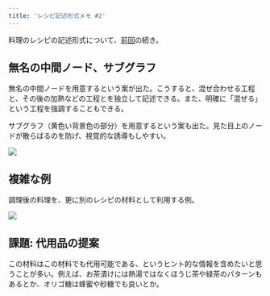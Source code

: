 ```yaml
---
title: 'レシピ記述形式メモ #2'
---
```

料理のレシピの記述形式について、[前回](https://r7kamura.com/articles/2022-05-13-mermaid-recipe-memo)の続き。

無名の中間ノード、サブグラフ
--------------

無名の中間ノードを用意するという案が出た。こうすると、混ぜ合わせる工程と、その後の加熱などの工程とを独立して記述できる。また、明確に「混ぜる」という工程を強調することもできる。

サブグラフ（黄色い背景色の部分）を用意するという案も出た。見た目上のノードが散らばるのを防げ、視覚的な誘導もしやすい。

![](https://lh6.googleusercontent.com/tsc0CBabbCKCw1fKN47UMRxvm1cqfTOZ3nBOYBkN0xyFfwj5i2xpvLLPRxQbYUsoizZRm-Xy2t7DZapSFbOwvf47xy4MpF63Zb6OZe1trumpta4i2kX2-CKWTEgFty7ZZhqgSvu4PMxarNLrNQ)

複雑な例
----

調理後の料理を、更に別のレシピの材料として利用する例。

![](https://lh3.googleusercontent.com/bZunNLPz3VCGyolGEcB7d33ddpM2hgP_xCi4tQqvqciby49vFiS5D2BHP7dDpWPdfAII-Tnkkn_IAANj0J5-NfcLkHK_ah-3w_1RxITNRKZvuytRRoyPCrEpIwZtcLBNKw99M3WJOFaYoVkk3A)

課題: 代用品の提案
----------

この材料はこの材料でも代用可能である、というヒント的な情報を含めたいと思うことが多い。例えば、お茶漬けには熱湯ではなくほうじ茶や緑茶のパターンもあるとか、オリゴ糖は蜂蜜や砂糖でも良いとか。
